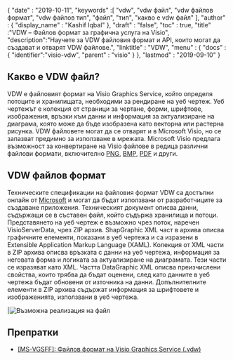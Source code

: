 {
  "date" : "2019-10-11",
  "keywords" :[ "vdw", "vdw файл", "vdw файлов формат", "vdw файлов тип", "файл", "тип", "какво е vdw файл" ],
  "author" : {
    "display_name" : "Kashif Iqbal"
},
  "draft" : "false",
  "toc" : true,
  "title" :"VDW – Файлов формат за графична услуга на Visio",
  "description":"Научете за VDW файловия формат и API, които могат да създават и отварят VDW файлове.",
  "linktitle" : "VDW",
  "menu" : {
    "docs" : {
      "identifier":"visio-vdw",
      "parent" : "visio"
}
},
  "lastmod" : "2019-09-10"
}
## Какво е VDW файл?

VDW е файловият формат на Visio Graphics Service, който определя потоците и хранилищата, необходими за рендиране на уеб чертеж. Уеб чертежът е колекция от страници за чертане, форми, шрифтове, изображения, връзки към данни и информация за актуализиране на диаграма, която може да бъде изобразена като векторна или растерна рисунка. VDW файловете могат да се отварят и в Microsoft Visio, но се запазват предимно за използване в мрежата. Microsoft Visio предлага възможност за конвертиране на Visio файлове в редица различни файлови формати, включително [PNG](/bg/Image/PNG/), [BMP](/bg/image/bmp/), [PDF](/bg/pdf/) и други.

## **VDW** файлов формат

Техническите спецификации на файловия формат VDW са достъпни онлайн от [Microsoft](https://msdn.microsoft.com/en-us/library/dd924076(v#office.12).aspx) и могат да бъдат използвани от разработчиците за създаване приложения. Техническият документ описва данни, съдържащи се в съставен файл, който съдържа хранилища и потоци. Представянето на уеб чертеж е възможно чрез поток, наречен VisioServerData, чрез ZIP архив. ShapGraphic XML част в архива описва графичните елементи, показани в уеб чертежа и са изразени в Extensible Application Markup Language (XAML). Колекция от XML части в ZIP архива описва връзката с данни на уеб чертежа, информация за неговата форма и логиката за актуализиране на диаграмата. Тези части се изразяват като XML. Частта DataGraphic XML описва преизчислени свойства, които трябва да бъдат оценени, след като данните в уеб чертежа бъдат обновени от източника на данни. Допълнителните елементи в ZIP архива съдържат информация за шрифтовете и изображенията, използвани в уеб чертежа.

|![Възможна реализация на файл](/bg/web/vdw.png "Възможна реализация на файл")

## Препратки

* [[MS-VGSFF]: Файлов формат на Visio Graphics Service (.vdw)](https://msdn.microsoft.com/en-us/library/dd924076(v#office.12).aspx)

